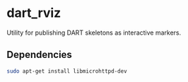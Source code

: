 # dart_rviz
Utility for publishing DART skeletons as interactive markers.

## Dependencies ##
```bash
sudo apt-get install libmicrohttpd-dev
```
